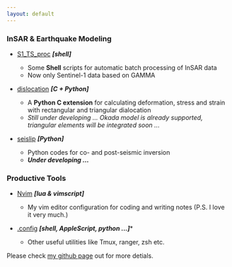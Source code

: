 ```yaml
---
layout: default
---
```


### InSAR & Earthquake Modeling

- [S1_TS_proc](https://github.com/ZelongGuo/sarproc/tree/master/S1_TS_proc) ***[shell]***
  - Some **Shell** scripts for automatic batch processing of InSAR data
  - Now only Sentinel-1 data based on GAMMA

- [dislocation](https://github.com/ZelongGuo/dislocation) ***[C + Python]***
  - A **Python C extension** for calculating deformation, stress and strain with rectangular and triangular dialocation
  - *Still under developing ... Okada model is already supported, triangular elements will be integrated soon ...*

- [seislip](https://github.com/ZelongGuo/seislip) ***[Python]***
  - Python codes for co- and post-seismic inversion 
  - ***Under developing ...***


### Productive Tools

- [Nvim](https://github.com/ZelongGuo/nvim) ***[lua & vimscript]***  
  - My vim editor configuration for coding and writing notes (P.S. I love it very much.)

- [.config](https://github.com/ZelongGuo/.config) ***[shell, AppleScript, python ...]****
  - Other useful utilities like Tmux, ranger, zsh etc.

Please check [my github page](https://github.com/ZelongGuo) out for more detials.  

